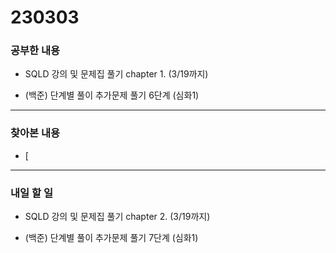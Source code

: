 # 230303

### 공부한 내용

- SQLD 강의 및 문제집 풀기 chapter 1. (3/19까지)

- (백준) 단계별 풀이 추가문제 풀기 6단계 (심화1)

---

### 찾아본 내용

- [

---

### 내일 할 일

- SQLD 강의 및 문제집 풀기 chapter 2. (3/19까지)

- (백준) 단계별 풀이 추가문제 풀기 7단계 (심화1)
